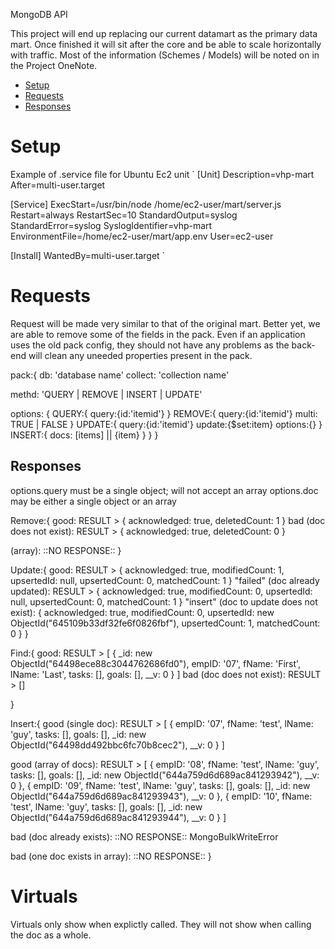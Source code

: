 MongoDB API

This project will end up replacing our current datamart as the primary data mart. Once finished it will sit after the core and be able to scale horizontally with traffic. Most of the information (Schemes / Models) will be noted on in the Project OneNote.

- [Setup](#setup)
- [Requests](#requests)
- [Responses](#responses)


# Setup

Example of .service file for Ubuntu Ec2 unit
`
[Unit]
Description=vhp-mart
After=multi-user.target

[Service]
ExecStart=/usr/bin/node /home/ec2-user/mart/server.js
Restart=always
RestartSec=10
StandardOutput=syslog
StandardError=syslog
SyslogIdentifier=vhp-mart
EnvironmentFile=/home/ec2-user/mart/app.env
User=ec2-user

[Install]
WantedBy=multi-user.target
`
# Requests

Request will be made very similar to that of the original mart. Better yet, we are able to remove some of the fields in the pack. Even if an application uses the old pack config, they should not have any problems as the back-end will clean any uneeded properties present in the pack.

pack:{
  db: 'database name'
  collect: 'collection name'

  methd: 'QUERY | REMOVE | INSERT | UPDATE'
  
  options: {
    QUERY:{
      query:{id:'itemid'}
    }
    REMOVE:{
      query:{id:'itemid'}
      multi: TRUE | FALSE
    }
    UPDATE:{
      query:{id:'itemid'}
      update:{$set:item}
      options:{}
    }
    INSERT:{
      docs: [items] || {item}
    }
  }
}

## Responses

options.query must be a single object; will not accept an array
options.doc may be either a single object or an array


Remove:{
  good: RESULT > { acknowledged: true, deletedCount: 1 } 
  bad (doc does not exist): RESULT > { acknowledged: true, deletedCount: 0 }

  (array): ::NO RESPONSE::
}


Update:{
  good: RESULT > {
          acknowledged: true,
          modifiedCount: 1,
          upsertedId: null,
          upsertedCount: 0,
          matchedCount: 1
        }
  "failed" (doc already updated): RESULT > {
                                    acknowledged: true,
                                    modifiedCount: 0,
                                    upsertedId: null,
                                    upsertedCount: 0,
                                    matchedCount: 1
                                  }
"insert" (doc to update does not exist): {
                                    acknowledged: true,
                                    modifiedCount: 0,
                                    upsertedId: new ObjectId("645109b33df32fe6f0826fbf"),
                                    upsertedCount: 1,
                                    matchedCount: 0
                                  }
}


Find:{
  good: RESULT > [
              {
                _id: new ObjectId("64498ece88c3044762686fd0"),
                empID: '07',
                fName: 'First',
                lName: 'Last',
                tasks: [],
                goals: [],
                __v: 0
              }
            ]
  bad (doc does not exist): RESULT > []

}


Insert:{
  good (single doc): RESULT > [
                        {
                          empID: '07',
                          fName: 'test',
                          lName: 'guy',
                          tasks: [],
                          goals: [],
                          _id: new ObjectId("64498dd492bbc6fc70b8cec2"),
                          __v: 0
                        }
                      ]

  good (array of docs): RESULT > [
                              {
                                empID: '08',
                                fName: 'test',
                                lName: 'guy',
                                tasks: [],
                                goals: [],
                                _id: new ObjectId("644a759d6d689ac841293942"),
                                __v: 0
                              },
                              {
                                empID: '09',
                                fName: 'test',
                                lName: 'guy',
                                tasks: [],
                                goals: [],
                                _id: new ObjectId("644a759d6d689ac841293943"),
                                __v: 0
                              },
                              {
                                empID: '10',
                                fName: 'test',
                                lName: 'guy',
                                tasks: [],
                                goals: [],
                                _id: new ObjectId("644a759d6d689ac841293944"),
                                __v: 0
                              }
                            ]

  bad (doc already exists): ::NO RESPONSE::
                    MongoBulkWriteError


  bad (one doc exists in array): ::NO RESPONSE::
}

# Virtuals
Virtuals only show when explictly called. They will not show when calling the doc as a whole.